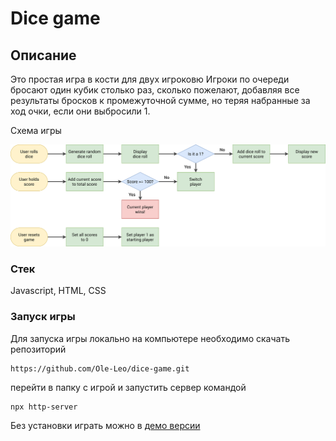 # Dice game

## Описание

Это простая игра в кости для двух игроковю
Игроки по очереди бросают один кубик столько раз, сколько пожелают, добавляя все результаты бросков к промежуточной сумме, но теряя набранные за ход очки, если они выбросили 1.

Схема игры

![game flow](img/game-flowchart.png)

### Стек

Javascript, HTML, CSS

### Запуск игры

Для запуска игры локально на компьютере необходимо скачать репозиторий

```
https://github.com/Ole-Leo/dice-game.git
```

перейти в папку с игрой и запустить сервер командой

```
npx http-server
```

Без установки играть можно в [демо версии]()
